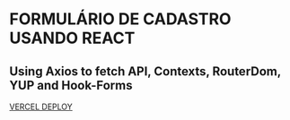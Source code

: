 # FORMULÁRIO DE CADASTRO USANDO REACT

## Using Axios to fetch API, Contexts, RouterDom, YUP and Hook-Forms

[VERCEL DEPLOY](https://react-entrega-s2-formulario-de-cadastro-shirator.vercel.app)
